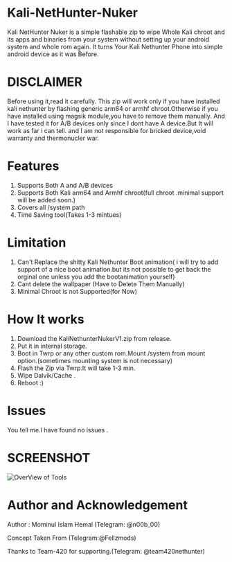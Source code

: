 # Kali-NetHunter-Nuker
Kali NetHunter Nuker is a simple flashable zip to wipe Whole Kali chroot and its apps and binaries from your system without setting up your android system and whole rom again.
It turns Your Kali Nethunter Phone into simple android device as it was  Before.

# DISCLAIMER
Before using it,read it carefully. This zip will work only if you have installed kali nethunter by flashing generic arm64 or armhf chroot.Otherwise if you have installed using magsik module,you have to remove them manually.
And I have tested it for A/B devices only since I dont have A device.But It will work as far i can tell.
and I am not responsible for bricked device,void warranty and thermonucler war.

# Features
1. Supports Both A and A/B devices
2. Supports Both Kali arm64 and Armhf chroot(full chroot .minimal support will be added soon.)
3. Covers all /system path 
4. Time Saving tool(Takes 1-3 mintues)

# Limitation
1. Can't Replace the shitty Kali Nethunter Boot animation( i will try to add support of a nice boot animation.but its not possible to get back the orginal one unless you add the bootanimation yourself)
2. Cant delete the wallpaper (Have to Delete Them Manually)
3. Minimal Chroot is not Supported(for Now)

# How It works
1. Download the KaliNethunterNukerV1.zip from release.
2. Put it in internal storage.
3. Boot in Twrp or any other custom rom.Mount /system from mount option.(sometimes mounting system is not necessary)
4. Flash the Zip via Twrp.It will take 1-3 min.
5. Wipe Dalvik/Cache .
6. Reboot :)

# Issues
You tell me.I have found no issues .

# SCREENSHOT

![OverView of Tools](https://user-images.githubusercontent.com/73458318/98086527-1c6ace00-1ea9-11eb-9a69-d069605a9d79.png)

# Author and Acknowledgement
Author : Mominul Islam Hemal (Telegram: @n00b_00)

Concept Taken From (Telegram:@Fellzmods)

Thanks to Team-420 for supporting.(Telegram: @team420nethunter)

